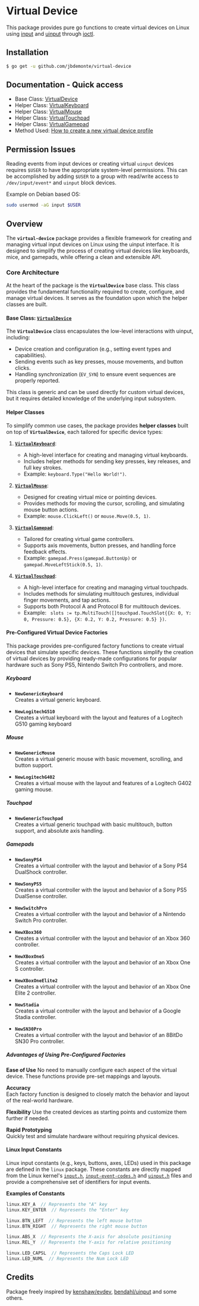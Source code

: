 # Virtual Device

This package provides pure go functions to create virtual devices on Linux using [input](https://www.kernel.org/doc/html/latest/input/index.html) and [uinput](https://www.kernel.org/doc/html/latest/input/uinput.html) through [ioctl](https://en.wikipedia.org/wiki/Ioctl).

## Installation

```sh
$ go get -u github.com/jbdemonte/virtual-device
```

## **Documentation - Quick access**

- Base Class: [VirtualDevice](./docs/VirtualDevice.md)
- Helper Class: [VirtualKeyboard](./docs/VirtualKeyboard.md)
- Helper Class: [VirtualMouse](./docs/VirtualMouse.md)
- Helper Class: [VirtualTouchpad](./docs/VirtualTouchpad.md)
- Helper Class: [VirtualGamepad](./docs/VirtualGamepad.md)
- Method Used: [How to create a new virtual device profile](./docs/Creation.md)

## Permission Issues

Reading events from input devices or creating virtual `uinput` devices requires `$USER` to have the appropriate system-level permissions. 
This can be accomplished by adding `$USER` to a group with read/write access to `/dev/input/event*` and `uinput` block devices.

Example on Debian based OS:
```sh
sudo usermod -aG input $USER
```

## Overview

The **`virtual-device`** package provides a flexible framework for creating and managing virtual input devices on Linux using the uinput interface. It is designed to simplify the process of creating virtual devices like keyboards, mice, and gamepads, while offering a clean and extensible API.

### **Core Architecture**

At the heart of the package is the **`VirtualDevice`** base class. This class provides the fundamental functionality required to create, configure, and manage virtual devices. It serves as the foundation upon which the helper classes are built.

#### Base Class: [`VirtualDevice`](./docs/VirtualDevice.md)

The **`VirtualDevice`** class encapsulates the low-level interactions with uinput, including:
- Device creation and configuration (e.g., setting event types and capabilities).
- Sending events such as key presses, mouse movements, and button clicks.
- Handling synchronization (`EV_SYN`) to ensure event sequences are properly reported.

This class is generic and can be used directly for custom virtual devices, but it requires detailed knowledge of the underlying input subsystem.

#### Helper Classes

To simplify common use cases, the package provides **helper classes** built on top of **`VirtualDevice`**, each tailored for specific device types:

1. **[`VirtualKeyboard`](./docs/VirtualKeyboard.md)**:
   - A high-level interface for creating and managing virtual keyboards.
   - Includes helper methods for sending key presses, key releases, and full key strokes.
   - Example: `keyboard.Type("Hello World!")`.

2. **[`VirtualMouse`](./docs/VirtualMouse.md)**:
   - Designed for creating virtual mice or pointing devices.
   - Provides methods for moving the cursor, scrolling, and simulating mouse button actions.
   - Example: `mouse.ClickLeft()` or `mouse.Move(0.5, 1)`.

3. **[`VirtualGamepad`](./docs/VirtualGamepad.md)**:
   - Tailored for creating virtual game controllers.
   - Supports axis movements, button presses, and handling force feedback effects.
   - Example: `gamepad.Press(gamepad.ButtonUp)` or `gamepad.MoveLeftStick(0.5, 1)`.

4. **[`VirtualTouchpad`](./docs/VirtualTouchpad.md)**:
   - A high-level interface for creating and managing virtual touchpads.
   - Includes methods for simulating multitouch gestures, individual finger movements, and tap actions.
   - Supports both Protocol A and Protocol B for multitouch devices.
   - Example: `	slots := tp.MultiTouch([]touchpad.TouchSlot{{X: 0, Y: 0, Pressure: 0.5}, {X: 0.2, Y: 0.2, Pressure: 0.5} })`.


#### Pre-Configured Virtual Device Factories

This package provides pre-configured factory functions to create virtual devices that simulate specific devices. These functions simplify the creation of virtual devices by providing ready-made configurations for popular hardware such as Sony PS5, Nintendo Switch Pro controllers, and more.

##### Keyboard

- **`NewGenericKeyboard`**  
  Creates a virtual generic keyboard.

- **`NewLogitechG510`**  
  Creates a virtual keyboard with the layout and features of a Logitech G510 gaming keyboard

##### Mouse

- **`NewGenericMouse`**  
  Creates a virtual generic mouse with basic movement, scrolling, and button support.

- **`NewLogitechG402`**  
  Creates a virtual mouse with the layout and features of a Logitech G402 gaming mouse.

##### Touchpad

- **`NewGenericTouchpad`**  
  Creates a virtual generic touchpad with basic multitouch, button support, and absolute axis handling.

##### Gamepads

- **`NewSonyPS4`**  
  Creates a virtual controller with the layout and behavior of a Sony PS4 DualShock controller.

- **`NewSonyPS5`**  
  Creates a virtual controller with the layout and behavior of a Sony PS5 DualSense controller.

- **`NewSwitchPro`**  
  Creates a virtual controller with the layout and behavior of a Nintendo Switch Pro controller.

- **`NewXBox360`**  
  Creates a virtual controller with the layout and behavior of an Xbox 360 controller.

- **`NewXBoxOneS`**  
  Creates a virtual controller with the layout and behavior of an Xbox One S controller.

- **`NewXBoxOneElite2`**  
  Creates a virtual controller with the layout and behavior of an Xbox One Elite 2 controller.

- **`NewStadia`**  
  Creates a virtual controller with the layout and behavior of a Google Stadia controller.

- **`NewSN30Pro`**  
  Creates a virtual controller with the layout and behavior of an 8BitDo SN30 Pro controller.


##### **Advantages of Using Pre-Configured Factories**
**Ease of Use** 
No need to manually configure each aspect of the virtual device. These functions provide pre-set mappings and layouts.

**Accuracy**  
Each factory function is designed to closely match the behavior and layout of the real-world hardware.

**Flexibility** 
Use the created devices as starting points and customize them further if needed.

**Rapid Prototyping**  
Quickly test and simulate hardware without requiring physical devices.


#### **Linux Input Constants**

Linux input constants (e.g., keys, buttons, axes, LEDs) used in this package are defined in the `linux` package. These constants are directly mapped from the Linux kernel's [`input.h`](https://github.com/torvalds/linux/blob/master/include/uapi/linux/input.h), [`input-event-codes.h`](https://github.com/torvalds/linux/blob/master/include/uapi/linux/input-event-codes.h) and [`uinput.h`](https://github.com/torvalds/linux/blob/master/include/uapi/linux/uinput.h) files and provide a comprehensive set of identifiers for input events.

**Examples of Constants**

```go
linux.KEY_A  // Represents the "A" key
linux.KEY_ENTER  // Represents the "Enter" key

linux.BTN_LEFT  // Represents the left mouse button
linux.BTN_RIGHT  // Represents the right mouse button

linux.ABS_X  // Represents the X-axis for absolute positioning
linux.REL_Y  // Represents the Y-axis for relative positioning

linux.LED_CAPSL  // Represents the Caps Lock LED
linux.LED_NUML  // Represents the Num Lock LED
```

## Credits
Package freely inspired by [kenshaw/evdev](https://github.com/kenshaw/evdev), [bendahl/uinput](https://github.com/bendahl/uinput) and some others.
